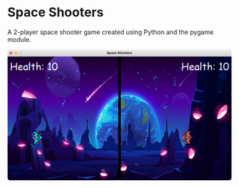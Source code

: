 # Space Shooters

A 2-player space shooter game created using Python and the pygame module.

<img src="assets/game.png"/>